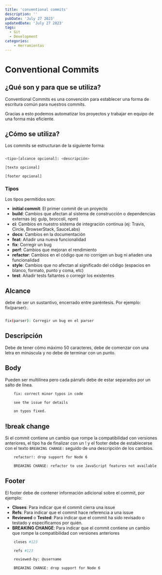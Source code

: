 ```yaml
---
title: 'conventional commits'
description: ''
pubDate: 'July 27 2023'
updatedDate: 'July 27 2023'
tags:
  - Git
  - Development
categories:
    - Herramientas
---
```


# Conventional Commits

## ¿Qué son y para que se utiliza?

Conventional Commits es una convención para establecer una forma de escritura común para nuestros commits.

Gracias a esto podemos automatizar los proyectos y trabajar en equipo de una forma más eficiente.

## ¿Cómo se utiliza?

Los commits se estructuran de la siguiente forma:

```bash

<tipo>[alcance opcional]: <descripción>

[texto opcional]

[footer opcional]

```

### Tipos

Los tipos permitidos son:

- **initial commit**: El primer commit de un proyecto
- **build**: Cambios que afectan al sistema de construcción o dependencias externas (ej: gulp, broccoli, npm)
- **ci**: Cambios en nuestro sistema de integración continua (ej: Travis, Circle, BrowserStack, SauceLabs)
- **docs**: Cambios en la documentación
- **feat**: Añadir una nueva funcionalidad
- **fix**: Corregir un bug
- **perf**: Cambios que mejoran el rendimiento
- **refactor**: Cambios en el código que no corrigen un bug ni añaden una funcionalidad
- **style**: Cambios que no afectan al significado del código (espacios en blanco, formato, punto y coma, etc)
- **test**: Añadir tests faltantes o corregir los existentes

## Alcance

debe de ser un sustantivo, encerrado entre paréntesis. Por ejemplo: fix(parser):.

```bash

fix(parser): Corregir un bug en el parser

```

## Descripción

Debe de tener cómo máximo 50 caracteres, debe de comenzar con una letra en minúscula y no debe de terminar con un punto.

## Body

Pueden ser multilínea pero cada párrafo debe de estar separados por un salto de línea.

```bash
    fix: correct minor typos in code

    see the issue for details

    on typos fixed.
```

## !break change

Si el commit contiene un cambio que rompe la compatibilidad con versiones anteriores, el tipo ha de finalizar con un ! y el footer debe de establecerse con el texto `BREAKING CHANGE:` seguido de una descripción de los cambios.

```bash
    refactor!: drop support for Node 6

    BREAKING CHANGE: refactor to use JavaScript features not available in Node 6.
```

## Footer

El footer debe de contener información adicional sobre el commit, por ejemplo:

- **Closes**: Para indicar que el commit cierra una issue
- **Refs**: Para indicar que el commit hace referencia a una issue
- **Reviewed** o **Tested**: Para indicar que el commit ha sido revisado o testado y especificamos por quién.
- **BREAKING CHANGE**: Para indicar que el commit contiene un cambio que rompe la compatibilidad con versiones anteriores

```bash
    closes #123

    refs #123

    reviewed-by: @username

    BREAKING CHANGE: drop support for Node 6
```
